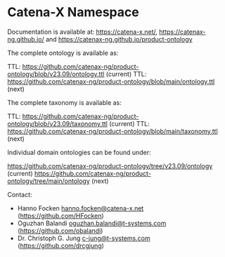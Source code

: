 # Catena-X Namespace

Documentation is available at: https://catena-x.net/, https://catenax-ng.github.io/ and https://catenax-ng.github.io/product-ontology

The complete ontology is available as:

TTL: https://github.com/catenax-ng/product-ontology/blob/v23.09/ontology.ttl (current)
TTL: https://github.com/catenax-ng/product-ontology/blob/main/ontology.ttl (next)

The complete taxonomy is available as:

TTL: https://github.com/catenax-ng/product-ontology/blob/v23.09/taxonomy.ttl (current)
TTL: https://github.com/catenax-ng/product-ontology/blob/main/taxonomy.ttl (next)

Individual domain ontologies can be found under:

https://github.com/catenax-ng/product-ontology/tree/v23.09/ontology (current)
https://github.com/catenax-ng/product-ontology/tree/main/ontology (next)

Contact: 

- Hanno Focken <hanno.focken@catena-x.net> (https://github.com/HFocken)
- Oguzhan Balandi <oguzhan.balandi@t-systems.com> (https://github.com/obalandi)
- Dr. Christoph G. Jung <c-jung@t-systems.com> (https://github.com/drcgjung)
